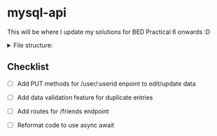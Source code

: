 # mysql-api

This will be where I update my solutions for BED Practical 6 onwards :D

<details>
<summary>
    File structure:
    <br>
</summary>
<br>

    mysql-api/
    ┣ src/
    ┃ ┣ api/
    ┃ ┃ ┣ controller/
    ┃ ┃ ┃ ┗ userController.js
    ┃ ┃ ┣ middleware/
    ┃ ┃ ┃ ┣ friendRouter.js
    ┃ ┃ ┃ ┗ userRouter.js
    ┃ ┃ ┣ model/
    ┃ ┃ ┃ ┗ user.js
    ┃ ┃ ┗ routes/
    ┃ ┃   ┗ user.js
    ┃ ┣ config/
    ┃ ┃ ┗ dbConfig.js
    ┃ ┗ server.js
    ┣ .env
    ┣ .gitignore
    ┣ package.json
    ┣ README.md
    ┗ yarn.lock
    
</details>

## Checklist

- [ ] Add PUT methods for /user/:userid enpoint to edit/update data 
- [ ] Add data validation feature for duplicate entries
- [ ] Add routes for /friends endpoint
- [ ] Reformat code to use async await









